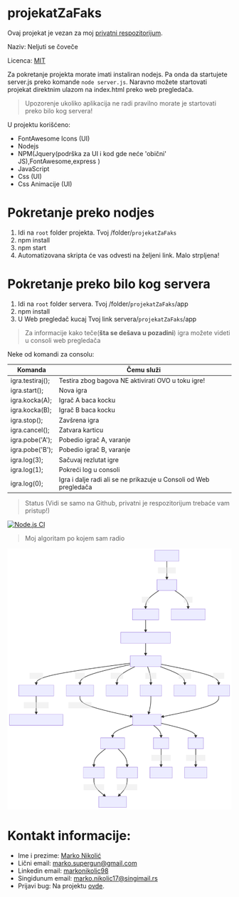 # projekatZaFaks

Ovaj projekat je vezan za moj [privatni respozitorijum](https://github.com/Marko9827/projekatZaFaks).

Naziv: Neljuti se čoveče

Licenca: [MIT](https://github.com/Marko9827/projekatZaFaks/blob/main/LICENSE)

Za pokretanje projekta morate imati instaliran nodejs. Pa onda da startujete server.js preko komande ``` node server.js ```. Naravno možete startovati projekat direktnim ulazom na index.html preko web pregledača. 

> Upozorenje ukoliko aplikacija ne radi pravilno morate je startovati preko bilo kog servera!

U projektu korišćeno:

- FontAwesome Icons (UI)
- Nodejs
- NPM(Jquery(podrška za UI i kod gde neće 'obični' JS),FontAwesome,express )
- JavaScript 
- Css (UI)
- Css Animacije (UI)

# Pokretanje preko nodjes
 1. Idi na ```root``` folder projekta. Tvoj /folder/```projekatZaFaks```
 2. npm install
 3. npm start
 4. Automatizovana skripta će vas odvesti na željeni link. Malo strpljena!

# Pokretanje preko bilo kog servera
 1. Idi na ```root``` folder servera. Tvoj /folder/```projekatZaFaks```/app
 2. npm install
 3. U Web pregledač kucaj Tvoj link servera/```projekatZaFaks```/app

> Za informacije kako teče(**šta se dešava u pozadini**) igra možete videti u consoli web pregledača

Neke od komandi za consolu: 

| Komanda            | Čemu služi                                                         |
| ------------------ | ------------------------------------------------------------------ |
| igra.testiraj();   | Testira zbog bagova NE aktivirati OVO u toku igre!                 |
| igra.start();      | Nova igra                                                          |
| igra.kocka(A);     | Igrač A baca kocku                                                 |
| igra.kocka(B);     | Igrač B baca kocku                                                 |
| igra.stop();       | Zavšrena igra                                                      |
| igra.cancel();     | Zatvara karticu                                                    |
| igra.pobe('A');    | Pobedio igrač A, varanje                                           |
| igra.pobe('B');    | Pobedio igrač B, varanje                                           |
| igra.log(3);       | Sačuvaj rezlutat igre                                              |
| igra.log(1);       | Pokreći log u consoli                                              |
| igra.log(0);       | Igra i dalje radi ali se ne prikazuje u Consoli od Web pregledača  |

> Status (Vidi se samo na Github, privatni je respozitorijum trebaće vam pristup!)

[![Node.js CI](https://github.com/Marko9827/projekatZaFaks/actions/workflows/node.js.yml/badge.svg)](https://github.com/Marko9827/projekatZaFaks/actions/workflows/node.js.yml)

> Moj algoritam po kojem sam radio

[![Algoritam](https://raw.githubusercontent.com/Marko9827/projekatZaFaks/main/Ralgoritam.svg)](https://github.com/Marko9827/projekatZaFaks)

# Kontakt informacije:

- Ime i prezime: [Marko Nikolić](https://github.com/Marko9827/)
- Lični email: [marko.supergun@gmail.com](marko.supergun@gmail.com)
- Linkedin email: [markonikolic98](https://www.linkedin.com/in/markonikolic98/)
- Singidunum email: [marko.nikolic17@singimail.rs](marko.nikolic17@singimail.rs)
- Prijavi bug: Na projektu [ovde](https://github.com/Marko9827/projekatZaFaks/issues).